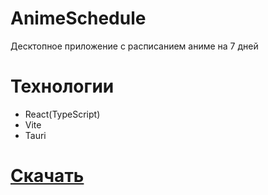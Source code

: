 # AnimeSchedule 
Десктопное приложение с расписанием аниме на 7 дней
# Технологии
- React(TypeScript)
- Vite
- Tauri
# [Скачать](https://github.com/lovecloudzzz/schedule/releases/)
